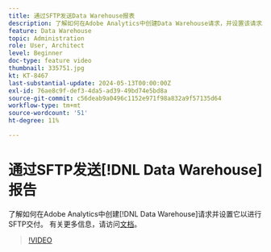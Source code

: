 ```yaml
---
title: 通过SFTP发送Data Warehouse报表
description: 了解如何在Adobe Analytics中创建Data Warehouse请求，并设置该请求以进行SFTP交付。
feature: Data Warehouse
topic: Administration
role: User, Architect
level: Beginner
doc-type: feature video
thumbnail: 335751.jpg
kt: KT-8467
last-substantial-update: 2024-05-13T00:00:00Z
exl-id: 76ae8c9f-def3-4da5-ad39-49bd74e5bd8a
source-git-commit: c56deab9a0496c1152e971f98a832a9f57135d64
workflow-type: tm+mt
source-wordcount: '51'
ht-degree: 11%

---
```


# 通过SFTP发送[!DNL Data Warehouse]报告

了解如何在Adobe Analytics中创建[!DNL Data Warehouse]请求并设置它以进行SFTP交付。 有关更多信息，请访问[文档](https://experienceleague.adobe.com/en/docs/analytics/export/ftp-and-sftp/secure-file-transfer-protocol/ftp-sftp-dw)。

>[!VIDEO](https://video.tv.adobe.com/v/335751/?quality=12&learn=on)
